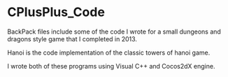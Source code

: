 CPlusPlus_Code
==============
BackPack files include some of the code I wrote for a small dungeons and dragons style game that I completed in 2013.

Hanoi is the code implementation of the classic towers of hanoi game.

I wrote both of these programs using Visual C++ and Cocos2dX engine.
